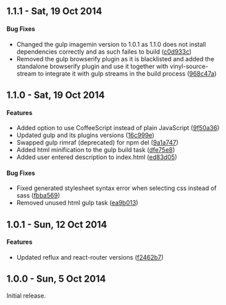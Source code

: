 <a name="1.1.1"></a>
## 1.1.1 - Sat, 19 Oct 2014

#### Bug Fixes

- Changed the gulp imagemin version to 1.0.1 as 1.1.0 does not install dependencies correctly and as such failes to build ([c0d933c](https://github.com/TFaga/generator-react-reflux/commit/c0d933c93b36aff4e857e4b2e2410dda9f6e9500))
- Removed the gulp browserify plugin as it is blacklisted and added the standalone browserify plugin and use it together with vinyl-source-stream to integrate it with gulp streams in the build process ([968c47a](https://github.com/TFaga/generator-react-reflux/commit/968c47accf35335a13ff146adbee1af650e2c1bb))

<a name="1.1.0"></a>
## 1.1.0 - Sat, 19 Oct 2014

#### Features

- Added option to use CoffeeScript instead of plain JavaScript ([9f50a36](https://github.com/TFaga/generator-react-reflux/commit/9f50a366def0635e11526a7b74115855c8a24386))
-	Updated gulp and its plugins versions ([16c999e](https://github.com/TFaga/generator-react-reflux/commit/16c999e8c71134401a78d4d46435517b2271d6ac))
- Swapped gulp rimraf (deprecated) for npm del ([9a1a747](https://github.com/TFaga/generator-react-reflux/commit/9a1a7475dea0334a2dd9d7a62121bb3bfb0dba27))
- Added html minification to the gulp build task ([dfe75e8](https://github.com/TFaga/generator-react-reflux/commit/dfe75e8d09a583d64638704e3b0e4b6a7833cec8))
- Added user entered description to index.html ([ed83d05](https://github.com/TFaga/generator-react-reflux/commit/ed83d05c0d9dd003d9370e03bec5f5620c9154b8))

#### Bug Fixes

- Fixed generated stylesheet syntax error when selecting css instead of sass ([fbba569](https://github.com/TFaga/generator-react-reflux/commit/fbba569652c63c30a94601e6962422645b5e869b))
- Removed unused html gulp task ([ea9b013](https://github.com/TFaga/generator-react-reflux/commit/ea9b013c86fa38d8918a6a1bd0e8636ba07dc66e))

<a name="1.0.1"></a>
## 1.0.1 - Sun, 12 Oct 2014

#### Features

- Updated reflux and react-router versions ([f2462b7](https://github.com/TFaga/generator-react-reflux/commit/f2462b7c1295419dc375635a999f46d1991834aa))

<a name="1.0.0"></a>
## 1.0.0 - Sun, 5 Oct 2014

Initial release.
